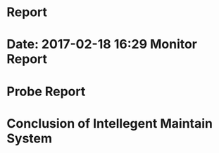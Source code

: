 Report
===========

Date: 2017-02-18 16:29
Monitor Report 
===================================== 
Probe Report 
===================================== 
Conclusion of Intellegent Maintain System 
=====================================
